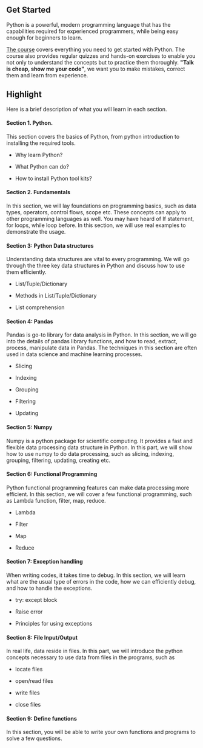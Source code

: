 ## Get Started

Python is a powerful, modern programming language that has the capabilities required for experienced programmers, while being easy enough for beginners to learn. 

[The course](https://www.udemy.com/course/data-analytics-with-python-full-course-for-beginners) covers everything you need to get started with Python. The course also provides regular quizzes and hands-on exercises to enable you not only to understand the concepts but to practice them thoroughly. __"Talk is cheap, show me your code"__, we want you to make mistakes, correct them and learn from experience.


## Highlight

Here is a brief description of what you will learn in each section.

#### Section 1. Python.

This section covers the basics of Python, from python introduction to installing the required tools.

- Why learn Python? 

- What Python can do? 

- How to install Python tool kits?

#### Section 2. Fundamentals

In this section, we will lay foundations on programming basics, such as data types, operators, control flows, scope etc. These concepts can apply to other programming languages as well. You may have heard of If statement, for loops, while loop before. In this section, we will use real examples to demonstrate the usage. 

#### Section 3: Python Data structures

Understanding data structures are vital to every programming. We will go through the three key data structures in Python and discuss how to use them efficiently. 

- List/Tuple/Dictionary

- Methods in List/Tuple/Dictionary

- List comprehension

#### Section 4: Pandas

Pandas is go-to library for data analysis in Python. In this section, we will go into the details of pandas library functions, and how to read, extract, process, manipulate data in Pandas. The techniques in this section are often used in data science and machine learning processes. 

- Slicing 

- Indexing

- Grouping

- Filtering

- Updating

#### Section 5: Numpy

Numpy is a python package for scientific computing. It provides a fast and flexible data processing data structure in Python. In this part, we will show how to use numpy to do data processing, such as slicing, indexing, grouping, filtering, updating, creating etc. 

#### Section 6: Functional Programming

Python functional programming features can make data processing more efficient. In this section, we will cover a few functional programming, such as Lambda function, filter, map, reduce.

- Lambda

- Filter

- Map 

- Reduce

#### Section 7: Exception handling

When writing codes, it takes time to debug. In this section, we will learn what are the usual type of errors in the code, how we can efficiently debug, and how to handle the exceptions. 

- try: except block

- Raise error

- Principles for using exceptions

#### Section 8: File Input/Output

In real life, data reside in files. In this part, we will introduce the python concepts necessary to use data from files in the programs, such as

- locate files

- open/read files

- write files 

- close files

#### Section 9: Define functions

In this section, you will be able to write your own functions and programs to solve a few questions. 

